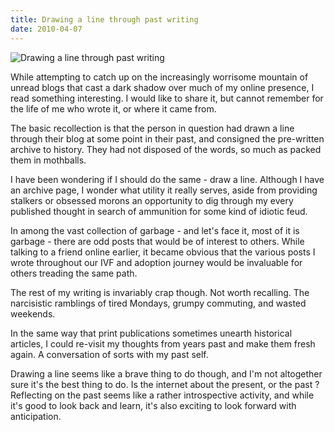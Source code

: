 ```yaml
---
title: Drawing a line through past writing
date: 2010-04-07
---
```


![Drawing a line through past writing](https://source.unsplash.com/ZYYS1kapOm8/1600x900)

While attempting to catch up on the increasingly worrisome mountain of unread blogs that cast a dark shadow over much of my online presence, I read something interesting. I would like to share it, but cannot remember for the life of me who wrote it, or where it came from.

The basic recollection is that the person in question had drawn a line through their blog at some point in their past, and consigned the pre-written archive to history. They had not disposed of the words, so much as packed them in mothballs.

I have been wondering if I should do the same - draw a line. Although I have an archive page, I wonder what utility it really serves, aside from providing stalkers or obsessed morons an opportunity to dig through my every published thought in search of ammunition for some kind of idiotic feud.

In among the vast collection of garbage - and let's face it, most of it is garbage - there are odd posts that would be of interest to others. While talking to a friend online earlier, it became obvious that the various posts I wrote throughout our IVF and adoption journey would be invaluable for others treading the same path.

The rest of my writing is invariably crap though. Not worth recalling. The narcisistic ramblings of tired Mondays, grumpy commuting, and wasted weekends.

In the same way that print publications sometimes unearth historical articles, I could re-visit my thoughts from years past and make them fresh again. A conversation of sorts with my past self.

Drawing a line seems like a brave thing to do though, and I'm not altogether sure it's the best thing to do. Is the internet about the present, or the past ? Reflecting on the past seems like a rather introspective activity, and while it's good to look back and learn, it's also exciting to look forward with anticipation.
